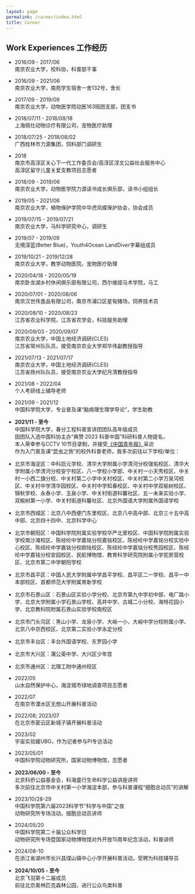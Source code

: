 ```yaml
---
layout: page
permalink: /career/index.html
title: Career
---
```


## Work Experiences 工作经历

- 2016/09 - 2017/06<br>南京农业大学，校科协，科普部干事<br>
- 2016/09 - 2021/06<br>南京农业大学，南苑学生宿舍一舍132号，舍长<br>
- 2017/09 - 2019/09<br>南京农业大学，动物医学院动医163班团支部，团支书<br>
- 2018/07/11 - 2018/08/18<br>上海佩仕动物诊疗有限公司，宠物医疗助理<br>
- 2018/07/25 - 2018/08/02<br>广西桂林市力源集团，饲料部门调研生<br>
- 2018<br>南京市高淳区关心下一代工作委员会/高淳区淳文公益社会服务中心<br>高淳区留守儿童关爱支教项目志愿者<br>
- 2018/09 - 2019/06<br>南京农业大学，动物医学院力源读书成长俱乐部，读书小组组长<br>
- 2019/05 - 2021/06<br>南京农业大学，植物保护学院中华虎凤蝶保护协会，协会成员<br>
- 2019/07/15 - 2019/07/21<br>南京农业大学，马科学研究中心，调研生<br>
- 2019/07 - 2019/09<br>无境深蓝(Better Blue)，Youth4Ocean LandDiver字幕组成员<br>
- 2019/10/21 - 2019/12/28<br>南京农业大学，教学动物医院，宠物医疗助理<br>
- 2020/04/18 - 2020/05/19<br>南京卧龙湖乡村休闲俱乐部有限公司，西尔维娅马术学院，马工<br>
- 2020/07/01 - 2020/08/06<br>南京汉世伟食品有限公司，南京市浦口区星甸猪场，饲养技术员<br>
- 2020/08/10 - 2020/08/23<br>江苏省农业科学院，江苏省农学会，科技服务助理<br>
- 2020/09/03 - 2020/09/07<br>南京农业大学，中国土地经济调研(CLES)<br>江苏省常州队队员，接受南京农业大学郑华伟副教授指导<br>
- 2021/07/13 - 2021/07/17<br>南京农业大学，中国土地经济调研(CLES)<br>江苏省扬州队队员，接受南京农业大学纪月清教授指导<br>
- 2021/08 - 2022/04<br>个人考研线上辅导老师<br>
- 2021/09 - 2021/12<br>中国科学院大学，专业普及课“脑病理生理学导论”，学生助教<br>
- **2021/11 - 至今**<br>中国科学院大学，春分工程科普宣讲团团队高年级成员<br>因团队入选中国科协主办“典赞·2023 科普中国”科研科普人物提名，<br>本人荣幸参与CCTV 10节目录制，并接受[《中国青年报》](http://zqb.cyol.com/html/2024-04/01/nw.D110000zgqnb_20240401_1-05.htm)采访<br>作为入门普及课“昆虫之旅”的校外科普老师，我多次前往以下学校/单位：<br>
- 北京市海淀区：中科启元学校、清华大学附属小学清河分校强佑校区、清华大学附属小学清河分校安宁校区、八一学校小学部、中关村一小天秀校区、中关村一小西二旗分校、中关村第二小学中关村校区、中关村第二小学万泉河校区、中关村中学清华园校区、中关村中学知春校区、中关村中学双榆树校区、锦秋学校、永泰小学、玉泉小学、中关村街道科馨社区、五一未来实验小学、双榆树第一小学、中关村街道科馨社区、北京外国语大学附属外国语学校
  
- 北京市西城区：北京八中西便门东里校区、北京八中高中部、北京三十五中高中部、北京四十四中、北京科学中心
  
- 北京市朝阳区：中国科学院附属实验学校华严北里校区、中国科学院附属实验学校南沙滩校区、陈经纶中学嘉铭分校嘉铭校区、陈经纶中学嘉铭分校实验中心校区、陈经纶中学嘉铭分校欧陆校区、陈经纶中学嘉铭分校秀园校区、陈经纶中学嘉铭分校安园校区、民航博物馆、教育科学研究院附属小学驼房营校区、北京市第二中学朝阳学校
  
- 北京市昌平区：中国人民大学附属中学昌平学校、昌平区二一学校、昌平一中本部校区、首都师范大学附属育新学校
  
- 北京市石景山区：石景山区实验小学分校、北京市第九中学初中部、电厂路小学、北京大学附属小学石景山学校、高井中学、古城二小分校、海特花园小学、北京教科院附属石景山实验学校南校区
  
- 北京市门头沟区：黑山小学、龙泉小学、大峪一小、大峪中学分校附属小学、北京八中京西校区、北京第二实验小学永定分校
  
- 北京市丰台区：丰台外国语学校、东罗园小学
  
- 北京市大兴区：蒲公英中学、大兴区少年宫
  
- 北京市通州区：北理工附中通州校区
- 2022/05<br>山水自然保护中心，海淀城市绿地调查项目志愿者<br>
- 2022/07<br>在南京市溧水区无想山开展科普活动<br>
- 2022/08; 2023/07<br>在北京市密云区新城子镇开展科普活动<br>
- 2023/02<br>宇宙实验媛UBG，作为记者参与PI专访活动<br>
- 2023/05/01<br>中国科学院动物研究所，国家动物博物馆，志愿者<br>
- **2023/06/00 - 至今**<br>北京科侨公益基金会，科海童行生命科学公益讲座讲师<br>多次前往北京市中关村第一小学海淀本部，参与科普课程“细胞总动员”的讲解<br>
- 2023/10/28-29<br>中国科学院第六届2023科学节“科学与中国”之夜<br>动物研究所专场活动，细胞总动员讲师<br>
- 2024/05/20<br>中国科学院第二十届公众科学日<br>动物研究所专场暨国家动物博物馆对外开放15周年纪念活动，科普讲师<br>
- 2024/08-10<br>在浙江省湖州市长兴县煤山镇中心小学开展科普活动，受聘为科技辅导员<br>
- **2024/10/05 - 至今**<br>北京飞羽第十二届成员<br>前往北京奥林匹克森林公园，进行公众鸟类科普<br>

